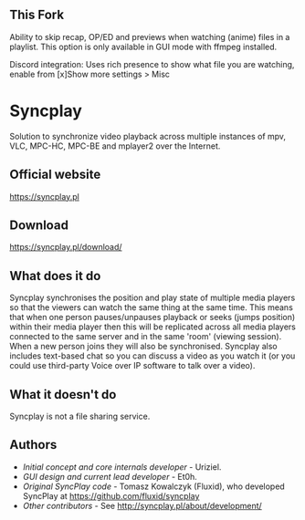 ## This Fork
Ability to skip recap, OP/ED and previews when watching (anime) files in a playlist.
This option is only available in GUI mode with ffmpeg installed.

Discord integration: Uses rich presence to show what file you are watching, enable from [x]Show more settings > Misc

#  Syncplay

Solution to synchronize video playback across multiple instances of mpv, VLC, MPC-HC, MPC-BE and mplayer2 over the Internet.

## Official website
https://syncplay.pl

## Download
https://syncplay.pl/download/

## What does it do

Syncplay synchronises the position and play state of multiple media players so that the viewers can watch the same thing at the same time.
This means that when one person pauses/unpauses playback or seeks (jumps position) within their media player then this will be replicated across all media players connected to the same server and in the same 'room' (viewing session).
When a new person joins they will also be synchronised. Syncplay also includes text-based chat so you can discuss a video as you watch it (or you could use third-party Voice over IP software to talk over a video).

## What it doesn't do

Syncplay is not a file sharing service.

## Authors
* *Initial concept and core internals developer* - Uriziel.
* *GUI design and current lead developer* - Et0h.
* *Original SyncPlay code* - Tomasz Kowalczyk (Fluxid), who developed SyncPlay at https://github.com/fluxid/syncplay
* *Other contributors* - See http://syncplay.pl/about/development/
